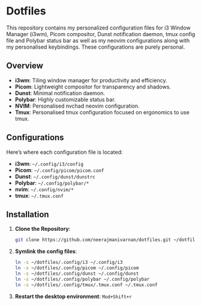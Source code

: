 # Dotfiles

This repository contains my personalized configuration files for i3 Window Manager (i3wm), Picom compositor, Dunst notification daemon, tmux config file and Polybar status bar as well as my neovim configurations along with my personalised keybindings. These configurations are purely personal.

## Overview

- **i3wm**: Tiling window manager for productivity and efficiency.
- **Picom**: Lightweight compositor for transparency and shadows.
- **Dunst**: Minimal notification daemon.
- **Polybar**: Highly customizable status bar.
- **NVIM**: Personalised nvchad neovim configuration.
- **Tmux**: Personalised tmux configuration focused on ergonomics to use tmux.

## Configurations

Here’s where each configuration file is located:

- **i3wm**: `~/.config/i3/config`
- **Picom**: `~/.config/picom/picom.conf`
- **Dunst**: `~/.config/dunst/dunstrc`
- **Polybar**: `~/.config/polybar/*`
- **nvim**: `~/.config/nvim/*`
- **tmux**: `~/.tmux.conf`

## Installation

1. **Clone the Repository**:

   ```bash
   git clone https://github.com/neerajmanivarnan/dotfiles.git ~/dotfiles
   ```

2.  **Symlink the config files**:

    ```bash
    ln -s ~/dotfiles/.config/i3 ~/.config/i3
    ln -s ~/dotfiles/.config/picom ~/.config/picom
    ln -s ~/dotfiles/.config/dunst ~/.config/dunst
    ln -s ~/dotfiles/.config/polybar ~/.config/polybar
    ln -s ~/dotfiles/.config/tmux/.tmux.conf ~/.tmux.conf

3. **Restart the desktop environment**:
        `Mod+Shift+r`


